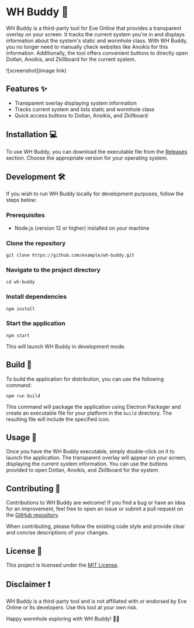 WH Buddy 🌌
===========

WH Buddy is a third-party tool for Eve Online that provides a transparent overlay on your screen. It tracks the current system you're in and displays information about the system's static and wormhole class. With WH Buddy, you no longer need to manually check websites like Anoikis for this information. Additionally, the tool offers convenient buttons to directly open Dotlan, Anoikis, and Zkillboard for the current system.

![screenshot](image link)

Features ✨
----------

-   Transparent overlay displaying system information
-   Tracks current system and lists static and wormhole class
-   Quick access buttons to Dotlan, Anoikis, and Zkillboard

Installation 💻
---------------

To use WH Buddy, you can download the executable file from the [Releases](https://github.com/purry03/WH-Buddy/releases) section. Choose the appropriate version for your operating system.

Development 🛠️
---------------

If you wish to run WH Buddy locally for development purposes, follow the steps below:

### Prerequisites

-   Node.js (version 12 or higher) installed on your machine

### Clone the repository

`git clone https://github.com/example/wh-buddy.git`

### Navigate to the project directory

`cd wh-buddy`

### Install dependencies

`npm install`

### Start the application

`npm start`

This will launch WH Buddy in development mode.

Build 🚀
--------

To build the application for distribution, you can use the following command:

`npm run build`

This command will package the application using Electron Packager and create an executable file for your platform in the `build` directory. The resulting file will include the specified icon.

Usage 🚀
--------

Once you have the WH Buddy executable, simply double-click on it to launch the application. The transparent overlay will appear on your screen, displaying the current system information. You can use the buttons provided to open Dotlan, Anoikis, and Zkillboard for the system.

Contributing 🤝
---------------

Contributions to WH Buddy are welcome! If you find a bug or have an idea for an improvement, feel free to open an issue or submit a pull request on the [GitHub repository](https://github.com/example/wh-buddy).

When contributing, please follow the existing code style and provide clear and concise descriptions of your changes.

License 📄
----------

This project is licensed under the [MIT License](https://chat.openai.com/LICENSE).

Disclaimer ❗️
-------------

WH Buddy is a third-party tool and is not affiliated with or endorsed by Eve Online or its developers. Use this tool at your own risk.


Happy wormhole exploring with WH Buddy! 🚀🌌